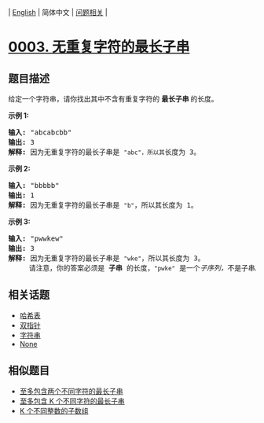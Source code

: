 
| [English](README_EN.md) | 简体中文 | [问题相关](QUESTION.md) |
# [0003. 无重复字符的最长子串](https://leetcode-cn.com/problems/longest-substring-without-repeating-characters/)
## 题目描述
<p>给定一个字符串，请你找出其中不含有重复字符的&nbsp;<strong>最长子串&nbsp;</strong>的长度。</p>

<p><strong>示例&nbsp;1:</strong></p>

<pre><strong>输入: </strong>&quot;abcabcbb&quot;
<strong>输出: </strong>3 
<strong>解释:</strong> 因为无重复字符的最长子串是 <code>&quot;abc&quot;，所以其</code>长度为 3。
</pre>

<p><strong>示例 2:</strong></p>

<pre><strong>输入: </strong>&quot;bbbbb&quot;
<strong>输出: </strong>1
<strong>解释: </strong>因为无重复字符的最长子串是 <code>&quot;b&quot;</code>，所以其长度为 1。
</pre>

<p><strong>示例 3:</strong></p>

<pre><strong>输入: </strong>&quot;pwwkew&quot;
<strong>输出: </strong>3
<strong>解释: </strong>因为无重复字符的最长子串是&nbsp;<code>&quot;wke&quot;</code>，所以其长度为 3。
&nbsp;    请注意，你的答案必须是 <strong>子串 </strong>的长度，<code>&quot;pwke&quot;</code>&nbsp;是一个<em>子序列，</em>不是子串。
</pre>

## 相关话题
- [哈希表](https://leetcode-cn.com/tag/hash-table)
- [双指针](https://leetcode-cn.com/tag/two-pointers)
- [字符串](https://leetcode-cn.com/tag/string)
- [None](https://leetcode-cn.com/tag/sliding-window)
## 相似题目
- [至多包含两个不同字符的最长子串](../0159/README.md)
- [至多包含 K 个不同字符的最长子串](../0340/README.md)
- [K 个不同整数的子数组](../0992/README.md)
